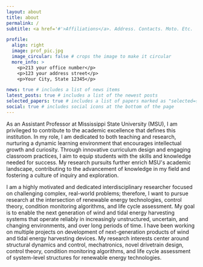 ```yaml
---
layout: about
title: about
permalink: /
subtitle: <a href='#'>Affiliations</a>. Address. Contacts. Moto. Etc.

profile:
  align: right
  image: prof_pic.jpg
  image_circular: false # crops the image to make it circular
  more_info: >
    <p>213 your office number</p>
    <p>123 your address street</p>
    <p>Your City, State 12345</p>

news: true # includes a list of news items
latest_posts: true # includes a list of the newest posts
selected_papers: true # includes a list of papers marked as "selected={true}"
social: true # includes social icons at the bottom of the page
---
```


As an Assistant Professor at Mississippi State University (MSU), I am privileged to contribute to the academic excellence that defines this institution. In my role, I am dedicated to both teaching and research, nurturing a dynamic learning environment that encourages intellectual growth and curiosity. Through innovative curriculum design and engaging classroom practices, I aim to equip students with the skills and knowledge needed for success. My research pursuits further enrich MSU's academic landscape, contributing to the advancement of knowledge in my field and fostering a culture of inquiry and exploration. 

I am a highly motivated and dedicated interdisciplinary researcher focused on challenging complex, real-world problems; therefore, I want to pursue research at the intersection of renewable energy technologies, control theory, condition monitoring algorithms, and life cycle assessment. My goal is to enable the next generation of wind and tidal energy harvesting systems that operate reliably in increasingly unstructured, uncertain, and changing environments, and over long periods of time. I have been working on multiple projects on development of next-generation products of wind and tidal energy harvesting devices. My research interests center around structural dynamics and control, mechatronics, novel drivetrain design, control theory, condition monitoring algorithms, and life cycle assessment of system-level structures for renewable energy technologies. 
